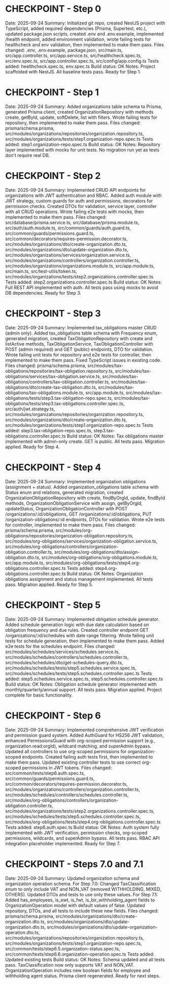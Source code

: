 # CHECKPOINT - Step 0
Date: 2025-09-24
Summary: Initialized git repo, created NestJS project with TypeScript, added required dependencies (Prisma, Supertest, etc.), updated package.json scripts, created .env and .env.example, implemented /health endpoint, added environment validation, wrote failing tests for healthcheck and env validation, then implemented to make them pass.
Files changed: .env, .env.example, package.json, src/main.ts, src/app.controller.ts, src/app.service.ts, src/healthcheck.spec.ts, src/env.spec.ts, src/app.controller.spec.ts, src/config/app.config.ts
Tests added: healthcheck.spec.ts, env.spec.ts
Build status: OK
Notes: Project scaffolded with NestJS. All baseline tests pass. Ready for Step 1.

# CHECKPOINT - Step 1
Date: 2025-09-24
Summary: Added organizations table schema to Prisma, generated Prisma client, created OrganizationRepository with methods create, getById, update, softDelete, list with filters. Wrote failing tests for repository, then implemented to make them pass.
Files changed: prisma/schema.prisma, src/modules/organizations/repositories/organization.repository.ts, src/modules/organizations/tests/step1.organization-repo.spec.ts
Tests added: step1.organization-repo.spec.ts
Build status: OK
Notes: Repository layer implemented with mocks for unit tests. No migration run yet as tests don't require real DB.

# CHECKPOINT - Step 2
Date: 2025-09-24
Summary: Implemented CRUD API endpoints for organizations with JWT authentication and RBAC. Added auth module with JWT strategy, custom guards for auth and permissions, decorators for permission checks. Created DTOs for validation, service layer, controller with all CRUD operations. Wrote failing e2e tests with mocks, then implemented to make them pass.
Files changed: src/database/prisma.service.ts, src/database/prisma.module.ts, src/auth/auth.module.ts, src/common/guards/auth.guard.ts, src/common/guards/permissions.guard.ts, src/common/decorators/requires-permission.decorator.ts, src/modules/organizations/dto/create-organization.dto.ts, src/modules/organizations/dto/update-organization.dto.ts, src/modules/organizations/services/organization.service.ts, src/modules/organizations/controllers/organization.controller.ts, src/modules/organizations/organizations.module.ts, src/app.module.ts, src/main.ts, src/test-utils/token.ts, src/modules/organizations/tests/step2.organizations.controller.spec.ts
Tests added: step2.organizations.controller.spec.ts
Build status: OK
Notes: Full REST API implemented with auth. All tests pass using mocks to avoid DB dependencies. Ready for Step 3.

# CHECKPOINT - Step 3
Date: 2025-09-24
Summary: Implemented tax_obligations master CRUD (admin only). Added tax_obligations table schema with Frequency enum, generated migration, created TaxObligationRepository with create and listActive methods, TaxObligationService, TaxObligationController with POST (admin required) and GET (public) endpoints, DTO for validation. Wrote failing unit tests for repository and e2e tests for controller, then implemented to make them pass. Fixed TypeScript issues in existing code.
Files changed: prisma/schema.prisma, src/modules/tax-obligations/repositories/tax-obligation.repository.ts, src/modules/tax-obligations/services/tax-obligation.service.ts, src/modules/tax-obligations/controllers/tax-obligation.controller.ts, src/modules/tax-obligations/dto/create-tax-obligation.dto.ts, src/modules/tax-obligations/tax-obligations.module.ts, src/app.module.ts, src/modules/tax-obligations/tests/step3.tax-obligation-repo.spec.ts, src/modules/tax-obligations/tests/step3.tax-obligations.controller.spec.ts, src/auth/jwt.strategy.ts, src/modules/organizations/repositories/organization.repository.ts, src/modules/organizations/dto/create-organization.dto.ts, src/modules/organizations/tests/step1.organization-repo.spec.ts
Tests added: step3.tax-obligation-repo.spec.ts, step3.tax-obligations.controller.spec.ts
Build status: OK
Notes: Tax obligations master implemented with admin-only create. GET is public. All tests pass. Migration applied. Ready for Step 4.

# CHECKPOINT - Step 4
Date: 2025-09-24
Summary: Implemented organization obligations (assignment + status). Added organization_obligations table schema with Status enum and relations, generated migration, created OrganizationObligationRepository with create, findByOrgId, update, findById methods, OrganizationObligationService with assign, getByOrgId, updateStatus, OrganizationObligationController with POST /organizations/:id/obligations, GET /organizations/:id/obligations, PUT /organization-obligations/:id endpoints, DTOs for validation. Wrote e2e tests for controller, implemented to make them pass.
Files changed: prisma/schema.prisma, src/modules/org-obligations/repositories/organization-obligation.repository.ts, src/modules/org-obligations/services/organization-obligation.service.ts, src/modules/org-obligations/controllers/organization-obligation.controller.ts, src/modules/org-obligations/dto/assign-obligation.dto.ts, src/modules/org-obligations/org-obligations.module.ts, src/app.module.ts, src/modules/org-obligations/tests/step4.org-obligations.controller.spec.ts
Tests added: step4.org-obligations.controller.spec.ts
Build status: OK
Notes: Organization obligations assignment and status management implemented. All tests pass. Migration applied. Ready for Step 5.

# CHECKPOINT - Step 5
Date: 2025-09-24
Summary: Implemented obligation schedule generator. Added schedule generation logic with due date calculation based on obligation frequency and due rules. Created controller endpoint GET /organizations/:id/schedules with date range filtering. Wrote failing unit tests for schedule generation, then implemented to make them pass. Added e2e tests for the schedules endpoint.
Files changed: src/modules/schedules/services/schedules.service.ts, src/modules/schedules/controllers/schedules.controller.ts, src/modules/schedules/dto/get-schedules-query.dto.ts, src/modules/schedules/tests/step5.schedules.service.spec.ts, src/modules/schedules/tests/step5.schedules.controller.spec.ts
Tests added: step5.schedules.service.spec.ts, step5.schedules.controller.spec.ts
Build status: OK
Notes: Obligation schedule generator implemented with monthly/quarterly/annual support. All tests pass. Migration applied. Project complete for basic functionality.

# CHECKPOINT - Step 6
Date: 2025-09-24
Summary: Implemented comprehensive JWT verification and permission guard system. Added AuthGuard for HS256 JWT validation, enhanced PermissionsGuard with org-scoped permission support (e.g., organization.read:orgId), wildcard matching, and superAdmin bypass. Updated all controllers to use org-scoped permissions for organization-scoped endpoints. Created failing auth tests first, then implemented to make them pass. Updated existing controller tests to use correct org-scoped permissions in JWT tokens.
Files changed: src/common/tests/step6.auth.spec.ts, src/common/guards/permissions.guard.ts, src/common/decorators/requires-permission.decorator.ts, src/modules/organizations/controllers/organization.controller.ts, src/modules/schedules/controllers/schedules.controller.ts, src/modules/org-obligations/controllers/organization-obligation.controller.ts, src/modules/organizations/tests/step2.organizations.controller.spec.ts, src/modules/schedules/tests/step5.schedules.controller.spec.ts, src/modules/org-obligations/tests/step4.org-obligations.controller.spec.ts
Tests added: step6.auth.spec.ts
Build status: OK
Notes: Auth system fully implemented with JWT verification, permission checks, org-scoped permissions, wildcards, and superAdmin bypass. All tests pass. RBAC API integration placeholder implemented. Ready for Step 7.

# CHECKPOINT - Steps 7.0 and 7.1
Date: 2025-09-24
Summary: Updated organization schema and organization operation schema. For Step 7.0: Changed TaxClassification enum to only include VAT and NON_VAT (removed WITHHOLDING, MIXED, OTHERS). Updated DTOs and tests to use only these values. For Step 7.1: Added has_employees, is_ewt, is_fwt, is_bir_withholding_agent fields to OrganizationOperation model with default values of false. Updated repository, DTOs, and all tests to include these new fields.
Files changed: prisma/schema.prisma, src/modules/organizations/dto/create-organization.dto.ts, src/modules/organizations/dto/update-organization.dto.ts, src/modules/organizations/dto/update-organization-operation.dto.ts, src/modules/organizations/repositories/organization.repository.ts, src/modules/organizations/tests/step1.organization-repo.spec.ts, src/common/tests/step6.5.organization-status.spec.ts, src/common/tests/step6.6.organization-operation.spec.ts
Tests added: Updated existing tests
Build status: OK
Notes: Schema updated and all tests pass. TaxClassification now only supports VAT and NON_VAT. OrganizationOperation includes new boolean fields for employee and withholding agent status. Prisma client regenerated. Ready for next steps.